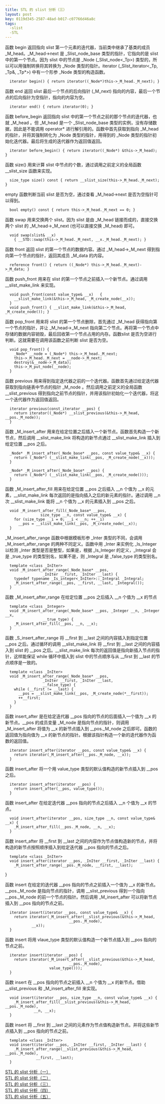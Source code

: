 ```yaml
---
title: STL 的 slist 分析（三）
layout: post
key: 0119d345-2587-48ad-b017-c07766d46a8c
tags:
  -slist 
  -STL
---
```


函数 begin 返回指向 slist 第一个元素的迭代器，当前类中继承了基类的成员 \_M\_head。\_M\_head->next 是 \_Slist\_node\_base 类型的指针，它指向的是 slist 中的第一个节点。因为 slist 中的节点是 \_Node (\_Slist\_node<\_Tp>) 类型的，所以可以用强制转换将其转换为 \_Node 类型的指针。iterator (_Slist_iterator<_Tp, _Tp&, _Tp\*>) 中有一个形参 _Node 类型的构造函数。

	  iterator begin() { return iterator((_Node*)this->_M_head._M_next); }

<div class="cut"></div>

函数 end 返回 slist 最后一个节点的后向指针 (_M_next) 指向的内容，最后一个节点的后向指针为空指针，指向的内容为空。

	  iterator end() { return iterator(0); }

<div class="cut"></div>

函数 before\_begin 返回指向 slist 中的第一个节点之前的那个节点的迭代器，也就 \_M\_head 。但 \_M\_head 是一个 \_Slist\_node\_base 类型的实例，没有存储数据，因此是不能调用 operator\* 进行解引用的。函数中首先获取到指向 \_M\_head 的指针，并将其强制转化为 \_Node 类型的指针，用得到的 \_Node 类型的指针初始化迭代器。最后将生成的迭代器作为返回值返回。

	  iterator before_begin() { return iterator((_Node*) &this->_M_head); }

<div class="cut"></div>

函数 size() 用来计算 slist 中节点的个数，通过调用之前定义的全局函数 \_\_slist\_size 函数来实现。

	  size_type size() const { return __slist_size(this->_M_head._M_next); }

<div class="cut"></div>

empty 函数判断当前 slist 是否为空，通过查看 \_M\_head->next 是否为空指针可以得到。

	  bool empty() const { return this->_M_head._M_next == 0; }

<div class="cut"></div>

函数 swap 用来交换两个 slist。因为 slist 是由 _M_head 链接而成的，直接交换两个 slist 的 _M_head->_M_next (也可以直接交换 _M_head) 即可。

	  void swap(slist& __x)
	    { __STD::swap(this->_M_head._M_next, __x._M_head._M_next); }

<div class="cut"></div>

函数 front 返回 slist 的第一个节点的数据内容。通过 \_M\_head->\_M\_next 得到指向第一个节点的指针，返回其成员 \_M\_data 的内容。

	  reference front() { return ((_Node*) this->_M_head._M_next)->_M_data; }

<div class="cut"></div>

函数 push\_front 用来在 slist 的第一个节点之前插入一个新节点。通过调用 \_\_slist\_make\_link 来实现。

	  void push_front(const value_type& __x)   {
	    __slist_make_link(&this->_M_head, _M_create_node(__x));
	  }
	  void push_front() { __slist_make_link(&this->_M_head, _M_create_node()); }

<div class="cut"></div>

 函数 pop\_front 用来将 slist 的第一个节点删除，首先通过 \_M\_head 获得指向第一个节点的指针，并让 \_M\_head->\_M\_next 指向第二个节点。再将第一个节点中存储的数据内容销毁，最后回收第一个节点占用的内存。函数slist 是否为空进行判断。这就需要在调用该函数之前判断 slist 是否为空。

	  void pop_front() {
	    _Node* __node = (_Node*) this->_M_head._M_next;
	    this->_M_head._M_next = __node->_M_next;
	    destroy(&__node->_M_data);
	    this->_M_put_node(__node);
	  }

<div class="cut"></div>

函数 previous 用来得到指定迭代器之前的一个迭代器。函数首先通过给定迭代器获取到指向链表中节点的指针 \_M\_node 。然后调用之前定义的全局函数 \_\_slist\_previous 得到指向之前节点的指针，并用该指针初始化一个迭代器，将这一个迭代器作为返回值返回。

	  iterator previous(const_iterator __pos) {
	    return iterator((_Node*) __slist_previous(&this->_M_head, __pos._M_node));
	  }

<div class="cut"></div>

函数 \_M\_insert\_after 用来在给定位置之后插入一个新节点。函数首先构造一个新节点，然后调用 \_\_slist\_make\_link 将构造的新节点通过 \_\_slist\_make\_link 插入到给定位置 \_\_pos 之后。

	  _Node* _M_insert_after(_Node_base* __pos, const value_type& __x) {
	    return (_Node*) (__slist_make_link(__pos, _M_create_node(__x)));
	  }

	  _Node* _M_insert_after(_Node_base* __pos) {
	    return (_Node*) (__slist_make_link(__pos, _M_create_node()));
	  }

<div class="cut"></div>

函数 \_M\_insert\_after\_fill 用来在给定位置 \_\_pos 之后插入 \_\_n 个值为 \_\_x 的元素，\_\_slist\_make\_link 每次返回的是指向插入之后的新元素的指针。通过调用 \_\_n 次 \_\_slist\_make\_link 能将 \_\_n 个值为 \_\_x 的元素插入到 \_\_pos 之后。

	  void _M_insert_after_fill(_Node_base* __pos,
				    size_type __n, const value_type& __x) {
	    for (size_type __i = 0; __i < __n; ++__i)
	      __pos = __slist_make_link(__pos, _M_create_node(__x));
	  }

<div class="cut"></div>

\_M\_insert\_after\_range 函数中根据模板形参 \_Inter 类型的不同，会调用 \_M\_insert\_after\_range 的两种不同定义。函数中用 \_Inter 来实例化 \_Is\_Integer 以检测 \_Inter 类型是否是整型，如果是，根据 \_Is\_Integer 的定义，\_Integral 会是 \_true\_type 的类型别名，如果不是，则 \_Integral 是 \_false\_type 的类型别名。

	  template <class _InIter>
	  void _M_insert_after_range(_Node_base* __pos, 
				     _InIter __first, _InIter __last) {
	    typedef typename _Is_integer<_InIter>::_Integral _Integral;
	    _M_insert_after_range(__pos, __first, __last, _Integral());
	  }

<div class="cut"></div>

函数 \_M\_insert\_after\_range 在给定位置 \_\_pos 之后插入 \_\_n 个值为 \_\_x 的节点

	  template <class _Integer>
	  void _M_insert_after_range(_Node_base* __pos, _Integer __n, _Integer __x,
				     __true_type) {
	    _M_insert_after_fill(__pos, __n, __x);
	  }

<div class="cut"></div>

函数 \_S\_insert\_after\_range 将 \_\_first 到 \_\_last 之间的内容插入到指定位置 \_\_pos 之后。通过循环的调用 \_\_slist\_make\_link 将 \_\_first 到 \_\_last 之间的内容插入到 slist 的 \_\_pos 之后。\_\_slist\_make\_link 每次的返回值是指向新插入节点的指针，这样能保证 while 循环中插入到 slist 中的节点顺序与从 \_\_first 到 \_\_last 的节点顺序是一致的。

	  template <class _InIter>
	  void _M_insert_after_range(_Node_base* __pos,
				     _InIter __first, _InIter __last,
				     __false_type) {
	    while (__first != __last) {
	      __pos = __slist_make_link(__pos, _M_create_node(*__first));
	      ++__first;
	    }
	  }

<div class="cut"></div>

函数 insert\_after 是在给定迭代器 \_\_pos 指向的节点的后面插入一个值为 \_\_x 的新节点。\_\_pos 的成员变量 \_M\_node 是指向节点的指针，则调用 \_M\_insert\_after 将值为 \_\_x 的新节点插入到 \_\_pos.\_M\_node 之后即可。函数的返回值为指向值为 \_\_x 的新节点的指针。根据该指针构造一个新的迭代器作为函数的返回值。

	  iterator insert_after(iterator __pos, const value_type& __x) {
	    return iterator(_M_insert_after(__pos._M_node, __x));
	  }

<div class="cut"></div>

函数 insert\_after 将一个用 value\_type 类型的默认值构造的新节点插入到 \_\_pos 之后。

	  iterator insert_after(iterator __pos) {
	    return insert_after(__pos, value_type());
	  }

<div class="cut"></div>

函数 insert\_after 在给定迭代器 \_\_pos 指向的节点之后插入 \_\_n 个值为 \_\_x 的节点。

	  void insert_after(iterator __pos, size_type __n, const value_type& __x) {
	    _M_insert_after_fill(__pos._M_node, __n, __x);
	  }

<div class="cut"></div>

函数 insert\_after 将 \_\_first 到 \_\_last 之间的内容作为节点值构造新的节点，并将构造的新节点按照顺序插入到给定迭代器 \_\_pos 指向的节点之后。

	  template <class _InIter>
	  void insert_after(iterator __pos, _InIter __first, _InIter __last) {
	    _M_insert_after_range(__pos._M_node, __first, __last);
  }

<div class="cut"></div>

函数 insert 在给定的迭代器 \_\_pos 指向的节点之前插入一个值为 \_\_x 的新节点。 \_\_pos.\_M\_node 是指向节点的指针，调用 \_\_slist\_previous 得到一个指向 \_\_pos.\_M\_node 的前一个节点的指针。然后调用 \_M\_insert\_after 可以将新节点插入到 \_\_pos 指向的节点之前。

	  iterator insert(iterator __pos, const value_type& __x) {
	    return iterator(_M_insert_after(__slist_previous(&this->_M_head,
							     __pos._M_node),
			    __x));
	  }

<div class="cut"></div>

函数 insert 将用 vlaue\_type 类型的默认值构造一个新节点插入到 \_\_pos 指向的节点之前。

	  iterator insert(iterator __pos) {
	    return iterator(_M_insert_after(__slist_previous(&this->_M_head,
							     __pos._M_node),
					    value_type()));
	  }

<div class="cut"></div>

函数 insert 在 \_\_pos 指向的节点之前插入 \_\_n 个值为 \_\_x 的新节点。借助 \_\_slist\_previous 和 \_M\_insert\_after\_fill 来实现。

	  void insert(iterator __pos, size_type __n, const value_type& __x) {
	    _M_insert_after_fill(__slist_previous(&this->_M_head, __pos._M_node),
				 __n, __x);
	  } 

<div class="cut"></div>

函数 insert 将 \_\_first 到 \_\_last 之间的元素作为节点值构造新节点。并将这些新节点插入到 \_\_pos 指向的节点之前。

	  template <class _InIter>
	  void insert(iterator __pos, _InIter __first, _InIter __last) {
	    _M_insert_after_range(__slist_previous(&this->_M_head, __pos._M_node), 
				  __first, __last);
	  }

<div class="cut"></div>

[STL 的 slist 分析（一）](../19/slist1.html)</br>
[STL 的 slist 分析（二）](../19/slist2.html)</br>
[STL 的 slist 分析（三）](../19/slist3.html)</br>
[STL 的 slist 分析（四）](../19/slist4.html)</br>
[STL 的 slist 分析（五）](../19/slist5.html)</br>
